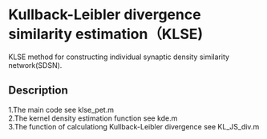 # Kullback-Leibler divergence similarity estimation（KLSE)
KLSE method for constructing individual synaptic density similarity network(SDSN).
## Description  
1.The main code see klse_pet.m  
2.The kernel density estimation function see kde.m     
3.The function of calculationg Kullback-Leibler divergence see KL_JS_div.m   
